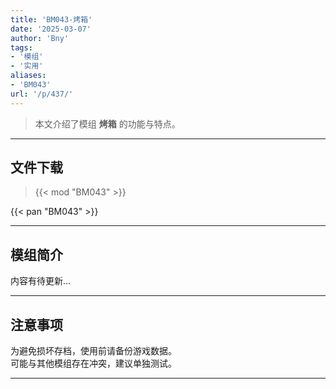 ```yaml
---
title: 'BM043-烤箱'
date: '2025-03-07'
author: 'Bny'
tags:
- '模组'
- '实用'
aliases:
- 'BM043'
url: '/p/437/'
---
```


> 本文介绍了模组 **烤箱** 的功能与特点。

---

## 文件下载  

> {{< mod "BM043" >}}  

{{< pan "BM043" >}}  

---

## 模组简介

>  
内容有待更新...  

---

## 注意事项

>  
为避免损坏存档，使用前请备份游戏数据。  
可能与其他模组存在冲突，建议单独测试。  

---

